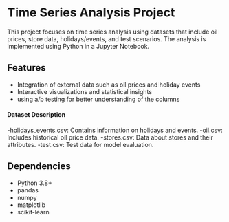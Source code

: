 # Time Series Analysis Project
This project focuses on time series analysis using datasets that include oil prices, store data, holidays/events, and test scenarios. The analysis is implemented using Python in a Jupyter Notebook.

## Features
- Integration of external data such as oil prices and holiday events
- Interactive visualizations and statistical insights
- using a/b testing for better understanding of the columns
  
#### Dataset Description
-holidays_events.csv: Contains information on holidays and events.
-oil.csv: Includes historical oil price data.
-stores.csv: Data about stores and their attributes.
-test.csv: Test data for model evaluation.
## Dependencies
- Python 3.8+
- pandas
- numpy
- matplotlib
- scikit-learn
